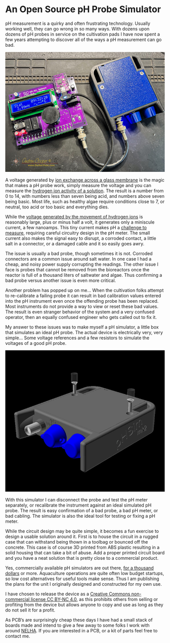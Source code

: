 # An Open Source pH Probe Simulator
pH measurement is a quirky and often frustrating technology. Usually working well, they can go wrong in so many ways. With dozens upon dozens of pH probes in service on the cultivation pads I have now spent a few years attempting to discover all of the ways a pH measurement can go bad.

![pH Simulator in use testing a PBR controller](/res/CL50-51-24163-DC.jpg)

A voltage generated by [ion exchange across a glass membrane](https://atlas-scientific.com/blog/how-does-a-ph-probe-work/) is the magic that makes a pH probe work, simply measure the voltage and you can measure the [hydrogen ion activity of a solution](https://en.wikipedia.org/wiki/PH). The result is a number from 0 to 14, with numbers less than seven being acid, and numbers above seven being basic. Most life, such as healthy algae require conditions close to 7, or neutral, too acid or too basic and everything dies.

While the [voltage generated by the movement of hydrogen ions](https://www.hamiltoncompany.com/process-analytics/ph-and-orp-knowledge/ph-probe-operation-principles) is reasonably large, plus or minus half a volt, it generates only a miniscule current, a few nanoamps. This tiny current makes pH a [challenge to measure](https://en.wikipedia.org/wiki/PH_meter), requiring careful circuitry design in the pH meter. The small current also makes the signal easy to disrupt, a corroded contact, a little salt in a connector, or a damaged cable and it so easily goes awry.

The issue is usually a bad probe, though sometimes it is not. Corroded connectors are a common issue around salt water. In one case I had a cheap, and noisy power supply corrupting the readings. The other issue I face is probes that cannot be removed from the bioreactors once the reactor is full of a thousand liters of saltwater and algae. Thus confirming a bad probe versus another issue is even more critical.

Another problem has popped up on me… When the cultivation folks attempt to re-calibrate a failing probe it can result in bad calibration values entered into the pH instrument even once the offending probe has been replaced. Most instruments do not provide a way to view or reset these bad values. The result is even stranger behavior of the system and a very confused operator, then an equally confused engineer who gets called out to fix it.

My answer to these issues was to make myself a pH simulator, a little box that simulates an ideal pH probe. The actual device is electrically very, very simple… Some voltage references and a few resistors to simulate the voltages of a good pH probe.

![pH Simulator model](/res/pHSim2-Oblique.png)

With this simulator I can disconnect the probe and test the pH meter separately, or recalibrate the instrument against an ideal simulated pH probe. The result is easy confirmation of a bad probe, a bad pH meter, or bad cabling. The simulator is also the ideal tool for testing or fixing a pH meter.

While the circuit design may be quite simple, it becomes a fun exercise to design a usable solution around it. First is to house the circuit in a rugged case that can withstand being thown in a toolbag or bounced off the concrete. This case is of course 3D printed from ABS plastic resulting in a solid housing that can take a bit of abuse. Add a proper printed circuit board and you have a neat solution that is pretty close to a commercial product.

Yes, commercially available pH simulators are out there, [for a thousand dollars](https://www.thomassci.com/Instruments/Electrodes-pH/_/pH-Simulator) or more. Aquaculture operations are quite often low budget startups, so low cost alternatives for useful tools make sense. Thus I am publishing the plans for the unit I originally designed and constructed for my own use.

I have chosen to release the device as a [Creative Commons non-commercial license CC BY-NC 4.0](/LICENSE.md), as this prohibits others from selling or profiting from the device but allows anyone to copy and use as long as they do not sell it for a profit.

As PCB’s are surprisingly cheap these days I have had a small stack of boards made and intend to give a few away to some folks I work with around [NELHA](https://nelha.hawaii.gov/). If you are interested in a PCB, or a kit of parts feel free to contact me.
